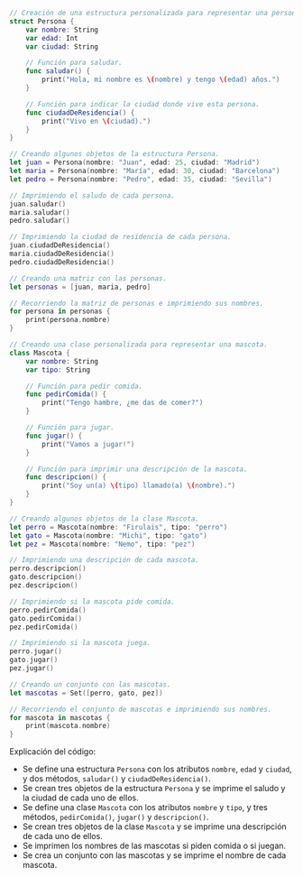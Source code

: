 ```swift
// Creación de una estructura personalizada para representar una persona.
struct Persona {
    var nombre: String
    var edad: Int
    var ciudad: String

    // Función para saludar.
    func saludar() {
        print("Hola, mi nombre es \(nombre) y tengo \(edad) años.")
    }

    // Función para indicar la ciudad donde vive esta persona.
    func ciudadDeResidencia() {
        print("Vivo en \(ciudad).")
    }
}

// Creando algunos objetos de la estructura Persona.
let juan = Persona(nombre: "Juan", edad: 25, ciudad: "Madrid")
let maria = Persona(nombre: "María", edad: 30, ciudad: "Barcelona")
let pedro = Persona(nombre: "Pedro", edad: 35, ciudad: "Sevilla")

// Imprimiendo el saludo de cada persona.
juan.saludar()
maria.saludar()
pedro.saludar()

// Imprimiendo la ciudad de residencia de cada persona.
juan.ciudadDeResidencia()
maria.ciudadDeResidencia()
pedro.ciudadDeResidencia()

// Creando una matriz con las personas.
let personas = [juan, maria, pedro]

// Recorriendo la matriz de personas e imprimiendo sus nombres.
for persona in personas {
    print(persona.nombre)
}

// Creando una clase personalizada para representar una mascota.
class Mascota {
    var nombre: String
    var tipo: String

    // Función para pedir comida.
    func pedirComida() {
        print("Tengo hambre, ¿me das de comer?")
    }

    // Función para jugar.
    func jugar() {
        print("Vamos a jugar!")
    }

    // Función para imprimir una descripción de la mascota.
    func descripcion() {
        print("Soy un(a) \(tipo) llamado(a) \(nombre).")
    }
}

// Creando algunos objetos de la clase Mascota.
let perro = Mascota(nombre: "Firulais", tipo: "perro")
let gato = Mascota(nombre: "Michi", tipo: "gato")
let pez = Mascota(nombre: "Nemo", tipo: "pez")

// Imprimiendo una descripción de cada mascota.
perro.descripcion()
gato.descripcion()
pez.descripcion()

// Imprimiendo si la mascota pide comida.
perro.pedirComida()
gato.pedirComida()
pez.pedirComida()

// Imprimiendo si la mascota juega.
perro.jugar()
gato.jugar()
pez.jugar()

// Creando un conjunto con las mascotas.
let mascotas = Set([perro, gato, pez])

// Recorriendo el conjunto de mascotas e imprimiendo sus nombres.
for mascota in mascotas {
    print(mascota.nombre)
}
```

Explicación del código:

* Se define una estructura `Persona` con los atributos `nombre`, `edad` y `ciudad`, y dos métodos, `saludar()` y `ciudadDeResidencia()`.
* Se crean tres objetos de la estructura `Persona` y se imprime el saludo y la ciudad de cada uno de ellos.
* Se define una clase `Mascota` con los atributos `nombre` y `tipo`, y tres métodos, `pedirComida()`, `jugar()` y `descripcion()`.
* Se crean tres objetos de la clase `Mascota` y se imprime una descripción de cada uno de ellos.
* Se imprimen los nombres de las mascotas si piden comida o si juegan.
* Se crea un conjunto con las mascotas y se imprime el nombre de cada mascota.